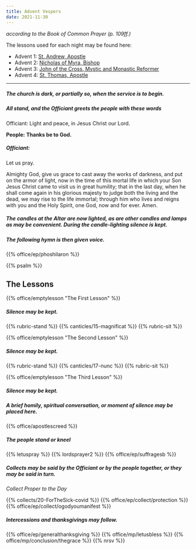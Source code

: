 ```yaml
---
title: Advent Vespers
date: 2021-11-30
---
```

_according to the Book of Common Prayer (p. 109ff.)_

The lessons used for each night may be found here:

- Advent 1: [St. Andrew, Apostle](https://lectionarypage.net/YearABC/HolyDays/Andrew.html)
- Advent 2: [Nicholas of Myra, Bishop](https://lectionarypage.net/LesserFF/Dec/Nicholas.html)
- Advent 3: [John of the Cross, Mystic and Monastic Reformer](http://lectionarypage.net/LesserFF/Dec/JohnCross.html)
- Advent 4: [St. Thomas, Apostle](https://lectionarypage.net/YearABC/HolyDays/Thomas.html)

------------

##### The church is dark, or partially so, when the service is to begin.

##### All stand, and the Officiant greets the people with these words

Officiant:
Light and peace, in Jesus Christ our Lord.

**People:**
**Thanks be to God.**

##### Officiant:
Let us pray.

Almighty God, give us grace to cast away the works of darkness, and put on the armor of light, now in the time of this mortal life in which your Son Jesus Christ came to visit us in great humility; that in the last day, when he shall come again in his glorious majesty to judge both the living and the dead, we may rise to the life immortal; through him who lives and reigns with you and the Holy Spirit, one God, now and for ever. Amen.

##### The candles at the Altar are now lighted, as are other candles and lamps as may be convenient. During the candle-lighting silence is kept.

##### The following hymn is then given voice.

{{% office/ep/phoshilaron %}}

{{% psalm %}}

## The Lessons
{{% office/emptylesson "The First Lesson" %}}
##### Silence may be kept.
{{% rubric-stand %}}
{{% canticles/15-magnificat %}}
{{% rubric-sit %}}

{{% office/emptylesson "The Second Lesson" %}}
##### Silence may be kept.
{{% rubric-stand %}}
{{% canticles/17-nunc  %}}
{{% rubric-sit %}}

{{% office/emptylesson "The Third Lesson" %}}
##### Silence may be kept.
##### A brief homily, spiritual conversation, or moment of silence may be placed here.

{{% office/apostlescreed %}}

##### The people stand or kneel
{{% letuspray %}}
{{% lordsprayer2 %}}
{{% office/ep/suffragesb %}}

##### Collects may be said by the Officiant or by the people together, or they may be said in turn.

_Collect Proper to the Day_

{{% collects/20-ForTheSick-covid %}}
{{% office/ep/collect/protection %}}
{{% office/ep/collect/ogodyoumanifest %}}

##### Intercessions and thanksgivings may follow.

{{% office/ep/generalthanksgiving %}}
{{% office/mp/letusbless %}}
{{% office/mp/conclusion/thegrace %}}
{{% nrsv %}}
